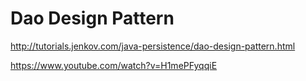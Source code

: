 # Dao Design Pattern

http://tutorials.jenkov.com/java-persistence/dao-design-pattern.html

https://www.youtube.com/watch?v=H1mePFyqqiE
